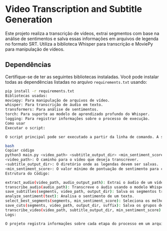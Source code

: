 # Video Transcription and Subtitle Generation

Este projeto realiza a transcrição de vídeos, extrai segmentos com base na análise de sentimentos e salva essas informações em arquivos de legenda no formato SRT. Utiliza a biblioteca Whisper para transcrição e MoviePy para manipulação de vídeos.

## Dependências

Certifique-se de ter as seguintes bibliotecas instaladas. Você pode instalar todas as dependências listadas no arquivo `requirements.txt` usando:

```bash
pip install -r requirements.txt
Bibliotecas usadas:
moviepy: Para manipulação de arquivos de vídeo.
whisper: Para transcrição de áudio em texto.
transformers: Para análise de sentimentos.
torch: Para suporte ao modelo de aprendizado profundo do Whisper.
logging: Para registrar informações sobre o processo de execução.
Como usar
Executar o script:

O script principal pode ser executado a partir da linha de comando. A sintaxe é:

bash
Copiar código
python3 main.py <video_path> <subtitle_output_dir> <min_sentiment_score>
<video_path>: O caminho para o vídeo que deseja transcrever.
<subtitle_output_dir>: O diretório onde as legendas devem ser salvas.
<min_sentiment_score>: O valor mínimo de pontuação de sentimento para considerar um segmento.
Estrutura do Código:

extract_audio(video_path, audio_output_path): Extrai o áudio de um vídeo e salva em um arquivo.
transcribe_audio(audio_path): Transcreve o áudio usando o modelo Whisper.
save_subtitles(segments, video_path, output_dir): Salva os segmentos transcritos como um arquivo SRT.
analyze_sentiment(text): Analisa o sentimento de um texto.
select_best_segments(segments, min_sentiment_score): Seleciona os melhores segmentos com base na análise de sentimentos.
save_cuts(segments, video_path, output_dir, suffix): Salva os grupos de segmentos como um arquivo SRT editado.
transcribe_video(video_path, subtitle_output_dir, min_sentiment_score): Função principal que coordena a transcrição e o salvamento das legendas.
Logs:

O projeto registra informações sobre cada etapa do processo em um arquivo de log localizado em /mnt/c/Users/TI/Project/logs/process.log.